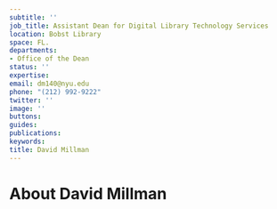 ```yaml
---
subtitle: ''
job_title: Assistant Dean for Digital Library Technology Services
location: Bobst Library
space: FL.
departments:
- Office of the Dean
status: ''
expertise: 
email: dm140@nyu.edu
phone: "(212) 992-9222"
twitter: ''
image: ''
buttons: 
guides: 
publications: 
keywords: 
title: David Millman
---
```


# About David Millman